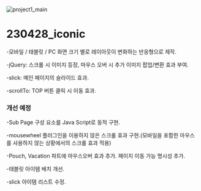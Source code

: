 ![project1_main](https://github.com/Jinju-Jeon/230428_iconic/assets/122503637/e6378838-57ed-4daf-a19c-1bf6449969d5)

# 230428_iconic
-모바일 / 태블릿 / PC 화면 크기 별로 레이아웃이 변화하는 반응형으로 제작.

-jQuery: 스크롤 시 이미지 등장, 마우스 오버 시 추가 이미지 팝업/변환 효과 부여.

-slick: 메인 페이지의 슬라이드 효과.

-scrollTo: TOP 버튼 클릭 시 이동 효과.




### 개선 예정
-Sub Page 구성 요소를 Java Script로 동적 구현.

-mousewheel 플러그인을 이용하지 않은 스크롤 효과 구현.(모바일을 포함한 마우스를 사용하지 않는 상황에서의 스크롤 효과 적용)

-Pouch, Vacation 파트에 마우스오버 효과 추가. 페이지 이동 가능 명시성 추가.

-태블릿 아이템 배치 개선.

-slick 아이템 리스트 수정.
